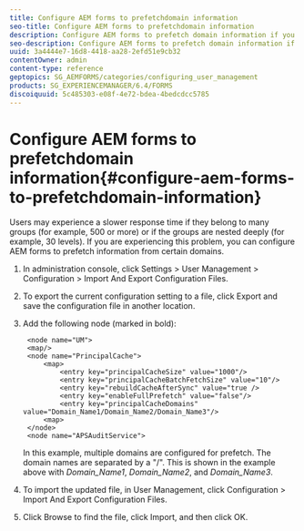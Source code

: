 ```yaml
---
title: Configure AEM forms to prefetchdomain information
seo-title: Configure AEM forms to prefetchdomain information
description: Configure AEM forms to prefetch domain information if you experience a slower response time due to deeply nested groups or if you are a member of many groups. 
seo-description: Configure AEM forms to prefetch domain information if you experience a slower response time due to deeply nested groups or if you are a member of many groups. 
uuid: 3a4444e7-16d8-4418-aa28-2efd51e9cb32
contentOwner: admin
content-type: reference
geptopics: SG_AEMFORMS/categories/configuring_user_management
products: SG_EXPERIENCEMANAGER/6.4/FORMS
discoiquuid: 5c485303-e08f-4e72-bdea-4bedcdcc5785
---
```


# Configure AEM forms to prefetchdomain information{#configure-aem-forms-to-prefetchdomain-information}

Users may experience a slower response time if they belong to many groups (for example, 500 or more) or if the groups are nested deeply (for example, 30 levels). If you are experiencing this problem, you can configure AEM forms to prefetch information from certain domains.

1. In administration console, click Settings &gt; User Management &gt; Configuration &gt; Import And Export Configuration Files.
1. To export the current configuration setting to a file, click Export and save the configuration file in another location.
1. Add the following node (marked in bold):

   ```as3
    <node name="UM"> 
    <map/>  
    <node name="PrincipalCache"> 
        <map> 
            <entry key="principalCacheSize" value="1000"/> 
            <entry key="principalCacheBatchFetchSize" value="10"/> 
            <entry key="rebuildCacheAfterSync" value="true /> 
            <entry key="enableFullPrefetch" value="false"/> 
            <entry key="principalCacheDomains" value="Domain_Name1/Domain_Name2/Domain_Name3"/> 
        <map> 
    </node> 
    <node name="APSAuditService">
   ```

   In this example, multiple domains are configured for prefetch. The domain names are separated by a "/". This is shown in the example above with *Domain_Name1*, *Domain_Name2*, and *Domain_Name3*.

1. To import the updated file, in User Management, click Configuration &gt; Import And Export Configuration Files.
1. Click Browse to find the file, click Import, and then click OK.

